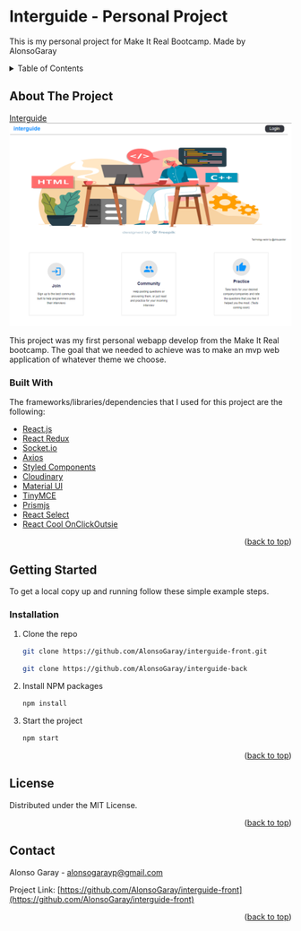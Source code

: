 # Interguide - Personal Project

This is my personal project for Make It Real Bootcamp.
Made by AlonsoGaray

<!-- TABLE OF CONTENTS -->
<details>
  <summary>Table of Contents</summary>
  <ol>
    <li>
      <a href="#about-the-project">About The Project</a>
      <ul>
        <li><a href="#built-with">Built With</a></li>
      </ul>
    </li>
    <li>
      <a href="#getting-started">Getting Started</a>
      <ul>
        <li><a href="#installation">Installation</a></li>
      </ul>
    </li>
    <li><a href="#license">License</a></li>
    <li><a href="#contact">Contact</a></li>
  </ol>
</details>

## About The Project

[Interguide](https://interguide.netlify.app//)
![alt text](https://raw.githubusercontent.com/AlonsoGaray/interguide-front/develop/src/img/Project.png)

This project was my first personal webapp develop from the Make It Real bootcamp. The goal that we needed to achieve was to make an mvp web application of whatever theme we choose.

### Built With

The frameworks/libraries/dependencies that I used for this project are the following:

- [React.js](https://reactjs.org/)
- [React Redux](https://react-redux.js.org/)
- [Socket.io](https://socket.io/)
- [Axios](https://axios-http.com/)
- [Styled Components](https://styled-components.com/)
- [Cloudinary](https://cloudinary.com/)
- [Material UI](https://mui.com/)
- [TinyMCE](https://www.tiny.cloud/)
- [Prismjs](https://prismjs.com/)
- [React Select](https://react-select.com/home)
- [React Cool OnClickOutsie](https://www.npmjs.com/package/react-cool-onclickoutside)

<p align="right">(<a href="#top">back to top</a>)</p>

## Getting Started

To get a local copy up and running follow these simple example steps.

### Installation
1. Clone the repo
   ```sh
   git clone https://github.com/AlonsoGaray/interguide-front.git
   ```
   ```sh
   git clone https://github.com/AlonsoGaray/interguide-back
   ```
2. Install NPM packages
   ```sh
   npm install
   ```
3. Start the project
   ```sh
   npm start
   ```

<p align="right">(<a href="#top">back to top</a>)</p>

## License

Distributed under the MIT License.

<p align="right">(<a href="#top">back to top</a>)</p>

## Contact

Alonso Garay - alonsogarayp@gmail.com

Project Link: [https://github.com/AlonsoGaray/interguide-front](https://github.com/AlonsoGaray/interguide-front)

<p align="right">(<a href="#top">back to top</a>)</p>
